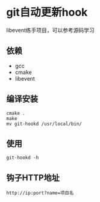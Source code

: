 # git自动更新hook
libevent练手项目，可以参考源码学习

## 依赖
+ gcc
+ cmake
+ libevent

## 编译安装

```
cmake .
make
mv git-hookd /usr/local/bin/
```

## 使用

```
git-hookd -h
```

## 钩子HTTP地址

```
http://ip:port?name=项目名
```